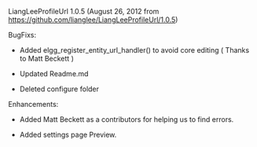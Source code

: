 LiangLeeProfileUrl 1.0.5
(August 26, 2012 from https://github.com/lianglee/LiangLeeProfileUrl/1.0.5)

BugFixs:

* Added elgg_register_entity_url_handler() to avoid core editing ( Thanks to Matt Beckett )

* Updated Readme.md

* Deleted configure folder 

 Enhancements:

* Added Matt Beckett as a contributors for helping us to find errors.

* Added settings page Preview.
